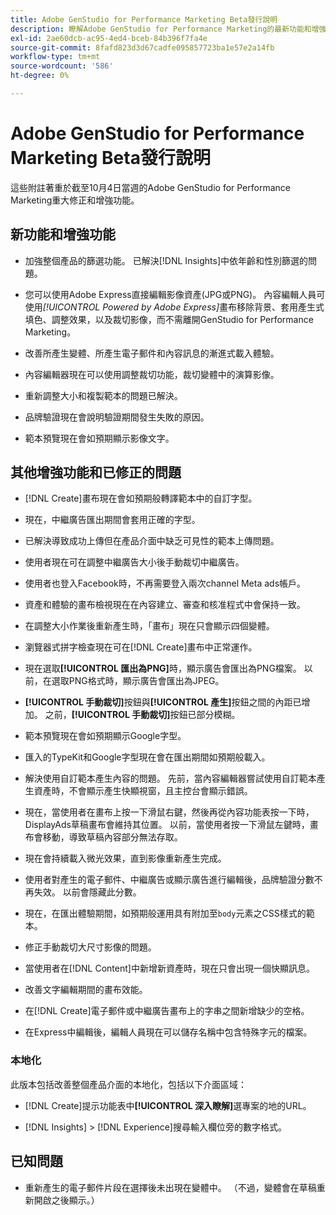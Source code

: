 ```yaml
---
title: Adobe GenStudio for Performance Marketing Beta發行說明
description: 瞭解Adobe GenStudio for Performance Marketing的最新功能和增強功能。
exl-id: 2ae60dcb-ac95-4ed4-bceb-84b396f7fa4e
source-git-commit: 8fafd823d3d67cadfe095857723ba1e57e2a14fb
workflow-type: tm+mt
source-wordcount: '586'
ht-degree: 0%

---
```


# Adobe GenStudio for Performance Marketing Beta發行說明

這些附註著重於截至10月4日當週的Adobe GenStudio for Performance Marketing重大修正和增強功能。

## 新功能和增強功能

* 加強整個產品的篩選功能。 已解決[!DNL Insights]中依年齡和性別篩選的問題。 <!-- GS-1198 -->

* 您可以使用Adobe Express直接編輯影像資產(JPG或PNG)。 內容編輯人員可使用&#x200B;_[!UICONTROL Powered by Adobe Express]_&#x200B;畫布移除背景、套用產生式填色、調整效果，以及裁切影像，而不需離開GenStudio for Performance Marketing。<!-- GS-4615 -->

* 改善所產生變體、所產生電子郵件和內容訊息的漸進式載入體驗。<!-- GS-4651 3062-->

* 內容編輯器現在可以使用調整裁切功能，裁切變體中的演算影像。<!-- GS-2342 -->

* 重新調整大小和複製範本的問題已解決。<!-- GS-4895 -->

* 品牌驗證現在會說明驗證期間發生失敗的原因。

* 範本預覽現在會如預期顯示影像文字。<!-- GS-5917 -->

## 其他增強功能和已修正的問題

* [!DNL Create]畫布現在會如預期般轉譯範本中的自訂字型。<!-- GS-3415 -->

* 現在，中繼廣告匯出期間會套用正確的字型。<!-- GS-5875 -->

* 已解決導致成功上傳但在產品介面中缺乏可見性的範本上傳問題。<!-- GS-4815 5650-->

* 使用者現在可在調整中繼廣告大小後手動裁切中繼廣告。<!-- GS-5871 -->

* 使用者也登入Facebook時，不再需要登入兩次channel Meta ads帳戶。<!-- GS-3009 -->

* 資產和體驗的畫布檢視現在在內容建立、審查和核准程式中會保持一致。<!-- GS-5877 -->

* 在調整大小作業後重新產生時，「畫布」現在只會顯示四個變體。<!-- GS-5869 -->

* 瀏覽器式拼字檢查現在可在[!DNL Create]畫布中正常運作。<!-- GS-5760 -->

* 現在選取&#x200B;**[!UICONTROL 匯出為PNG]**&#x200B;時，顯示廣告會匯出為PNG檔案。 以前，在選取PNG格式時，顯示廣告會匯出為JPEG。<!-- GS-5545 -->

* **[!UICONTROL 手動裁切]**&#x200B;按鈕與&#x200B;**[!UICONTROL 產生]**&#x200B;按鈕之間的內距已增加。 之前，**[!UICONTROL 手動裁切]**&#x200B;按鈕已部分模糊。<!-- GS-6084 -->

* 範本預覽現在會如預期顯示Google字型。<!-- GS-5946 -->

* 匯入的TypeKit和Google字型現在會在匯出期間如預期般載入。<!-- GS-5948 -->

* 解決使用自訂範本產生內容的問題。 先前，當內容編輯器嘗試使用自訂範本產生資產時，不會顯示產生快顯視窗，且主控台會顯示錯誤。<!-- GS-5262 -->

* 現在，當使用者在畫布上按一下滑鼠右鍵，然後再從內容功能表按一下時，DisplayAds草稿畫布會維持其位置。 以前，當使用者按一下滑鼠左鍵時，畫布會移動，導致草稿內容部分無法存取。 <!-- GS-5687 -->

* 現在會持續載入微光效果，直到影像重新產生完成。 <!-- GS-5811 -->

* 使用者對產生的電子郵件、中繼廣告或顯示廣告進行編輯後，品牌驗證分數不再失效。 以前會隱藏此分數。<!-- GS-5379 -->

* 現在，在匯出體驗期間，如預期般運用具有附加至`body`元素之CSS樣式的範本。<!-- GS-5947 -->

* 修正手動裁切大尺寸影像的問題。<!-- GS-6039 -->

* 當使用者在[!DNL Content]中新增新資產時，現在只會出現一個快顯訊息。<!-- GS-5020 -->

* 改善文字編輯期間的畫布效能。 <!-- GS-5118 -->

* 在[!DNL Create]電子郵件或中繼廣告畫布上的字串之間新增缺少的空格。<!-- GS-5019 -->

* 在Express中編輯後，編輯人員現在可以儲存名稱中包含特殊字元的檔案。<!-- GS-6131 -->

### 本地化

此版本包括改善整個產品介面的本地化，包括以下介面區域：

* [!DNL Create]提示功能表中&#x200B;**[!UICONTROL 深入瞭解]**&#x200B;選專案的地的URL。<!-- GS-5029 -->

* [!DNL Insights] > [!DNL Experience]搜尋輸入欄位旁的數字格式。<!-- GS-4494 -->

## 已知問題

* 重新產生的電子郵件片段在選擇後未出現在變體中。 （不過，變體會在草稿重新開啟之後顯示。） <!-- GS-5913 -->